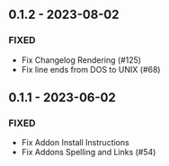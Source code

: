 ## 0.1.2 - 2023-08-02 
 
### FIXED 
- Fix Changelog Rendering (#125)
- Fix line ends from DOS to UNIX (#68)

## 0.1.1 - 2023-06-02 
 
### FIXED 
- Fix Addon Install Instructions
- Fix Addons Spelling and Links (#54)


